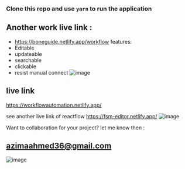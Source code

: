 ### Clone this repo and use `yarn` to run the application

## Another work live link :
- https://boneguide.netlify.app/workflow
features: 
- Editable 
- updateable
- searchable 
- clickable 
- resist manual connect
![image](https://user-images.githubusercontent.com/67516192/229745209-f4679186-5cec-401c-9b8d-1e5066a3aeb0.png)

## live link 
https://workflowautomation.netlify.app/

see another live link of reactflow
https://fsm-editor.netlify.app/
![image](https://user-images.githubusercontent.com/67516192/229745803-dfeee1e7-8e3f-4673-8910-918b664caa51.png)


Want to collaboration for your project?
let me know then : 
## azimaahmed36@gmail.com
![image](https://user-images.githubusercontent.com/67516192/218781461-0aac3060-ee8d-442b-a2ff-31bb1b9031a4.png)
